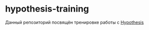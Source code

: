 # hypothesis-training

Данный репозиторий посвящён тренировке работы с [Hypothesis](https://hypothesis.readthedocs.io/en/latest/)
